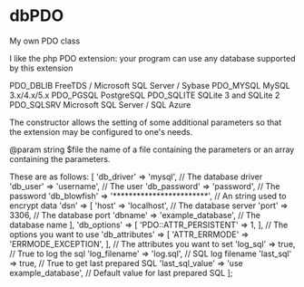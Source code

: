 # dbPDO
My own PDO class

I like the php PDO extension: your program can use any database supported by this extension

PDO_DBLIB   FreeTDS / Microsoft SQL Server / Sybase
PDO_MYSQL   MySQL 3.x/4.x/5.x
PDO_PGSQL   PostgreSQL
PDO_SQLITE  SQLite 3 and SQLite 2
PDO_SQLSRV  Microsoft SQL Server / SQL Azure

The constructor allows the setting of some additional parameters so that the extension may be configured to one's needs.

@param string $file  the name of a file containing the parameters or an array containing the parameters.

These are as follows:
	 [
	     'db_driver' => 'mysql',                       // The database driver
	     'db_user' => 'username',                      // The user
	     'db_password' => 'password',                  // The password
	     'db_blowfish' => '************************',    // An string used to encrypt data
	     'dsn' => [
	         'host' => 'localhost',                    // The database server
	         'port' => 3306,                           // The database port
	         'dbname' => 'example_database',           // The database name
	     ],
	     'db_options' => [
	         'PDO::ATTR_PERSISTENT' => 1,
	     ],                                            // The options you want to use
	     'db_attributes' => [
	         'ATTR_ERRMODE' => 'ERRMODE_EXCEPTION',
	     ],  // The attributes you want to set
	     'log_sql' => true,                            // True to log the sql
	     'log_filename' => 'log.sql',                  // SQL log filename
	     'last_sql' => true,                           // True to get last prepared SQL
	     'last_sql_value' => 'use example_database',   // Default value for last prepared SQL
	 ];
